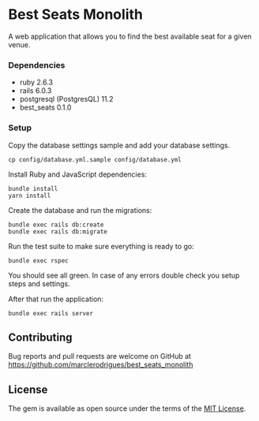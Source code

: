 # Best Seats Monolith

A web application that allows you to find the best available seat for a given venue.

### Dependencies
 - ruby 2.6.3
 - rails 6.0.3
 - postgresql (PostgresQL) 11.2
 - best_seats 0.1.0

### Setup

Copy the database settings sample and add your database settings.

```shell
cp config/database.yml.sample config/database.yml
```

Install Ruby and JavaScript dependencies:

```shell
bundle install
yarn install
```

Create the database and run the migrations:
```shell
bundle exec rails db:create
bundle exec rails db:migrate
```
Run the test suite to make sure everything is ready to go:

```shell
bundle exec rspec
```

You should see all green. In case of any errors double check you setup steps and settings.

After that run the application:

```shell
bundle exec rails server
```
## Contributing

Bug reports and pull requests are welcome on GitHub at https://github.com/marclerodrigues/best_seats_monolith

## License

The gem is available as open source under the terms of the [MIT License](https://opensource.org/licenses/MIT).
